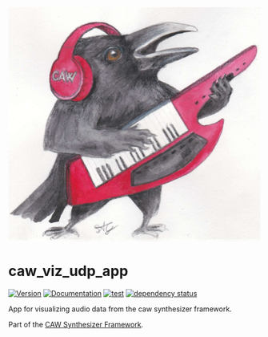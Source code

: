 ![CAW Logo](../assets/logo.png)

# caw_viz_udp_app

[![Version](https://img.shields.io/crates/v/caw_viz_udp_app.svg)](https://crates.io/crates/caw_viz_udp_app)
[![Documentation](https://docs.rs/caw_viz_udp_app/badge.svg)](https://docs.rs/caw_viz_udp_app)
[![test](https://github.com/gridbugs/caw/actions/workflows/test.yml/badge.svg)](https://github.com/gridbugs/caw/actions/workflows/test.yml)
[![dependency status](https://deps.rs/repo/github/gridbugs/caw/status.svg)](https://deps.rs/repo/github/gridbugs/caw)

App for visualizing audio data from the caw synthesizer framework.

Part of the [CAW Synthesizer Framework](..).
